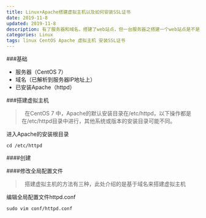 ```yaml
---
title: Linux+Apache搭建虚拟主机以及如何安装SSL证书
date: 2019-11-8
updated: 2019-11-8
description: 有了服务器和域名，搭建了web站点，但一台服务器之搭建一个web站点是不是有点太浪费了，所以就需要用到Apache的虚拟主机技术，基于CentOS 7和httpd实现在一台服务器上搭建多个Web站点。以及如何安装SSL证书，实现https访问站点。
categories: Linux
tags: linux CentOS Apache 虚拟主机 安装SSL证书
---
```



###基础
* 服务器（CentOS 7）
* 域名（已解析到服务器IP地址上）
* 已安装Apache（httpd）


###搭建虚拟主机
> &nbsp;&nbsp;在CentOS 7 中，Apache的默认安装目录在/etc/httpd，以下操作都是在/etc/httpd目录中进行，其他系统或版本的安装目录可能不同。

进入Apache的安装根目录<br>

    cd /etc/httpd

####创建

    
####修改全局配置文件
> &nbsp;&nbsp;搭建虚拟主机的方法有三种，此处介绍的是基于域名来搭建虚拟主机

编辑全局配置文件httpd.conf

    sudo vim conf/httpd.conf
    
  